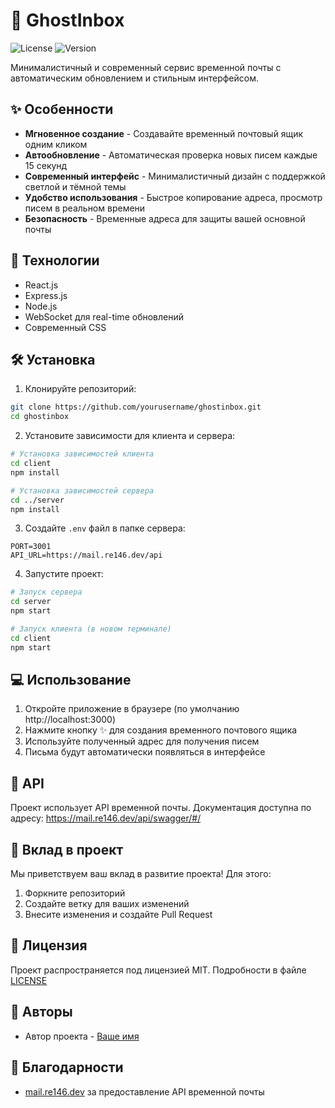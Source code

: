 # 👻 GhostInbox

![License](https://img.shields.io/badge/license-MIT-blue.svg)
![Version](https://img.shields.io/badge/version-1.0.0-green.svg)

Минималистичный и современный сервис временной почты с автоматическим обновлением и стильным интерфейсом.

## ✨ Особенности

- **Мгновенное создание** - Создавайте временный почтовый ящик одним кликом
- **Автообновление** - Автоматическая проверка новых писем каждые 15 секунд
- **Современный интерфейс** - Минималистичный дизайн с поддержкой светлой и тёмной темы
- **Удобство использования** - Быстрое копирование адреса, просмотр писем в реальном времени
- **Безопасность** - Временные адреса для защиты вашей основной почты

## 🚀 Технологии

- React.js
- Express.js
- Node.js
- WebSocket для real-time обновлений
- Современный CSS

## 🛠 Установка

1. Клонируйте репозиторий:
```bash
git clone https://github.com/yourusername/ghostinbox.git
cd ghostinbox
```

2. Установите зависимости для клиента и сервера:
```bash
# Установка зависимостей клиента
cd client
npm install

# Установка зависимостей сервера
cd ../server
npm install
```

3. Создайте `.env` файл в папке сервера:
```env
PORT=3001
API_URL=https://mail.re146.dev/api
```

4. Запустите проект:
```bash
# Запуск сервера
cd server
npm start

# Запуск клиента (в новом терминале)
cd client
npm start
```

## 💻 Использование

1. Откройте приложение в браузере (по умолчанию http://localhost:3000)
2. Нажмите кнопку ✨ для создания временного почтового ящика
3. Используйте полученный адрес для получения писем
4. Письма будут автоматически появляться в интерфейсе

## 🔧 API

Проект использует API временной почты. Документация доступна по адресу:
https://mail.re146.dev/api/swagger/#/

## 🤝 Вклад в проект

Мы приветствуем ваш вклад в развитие проекта! Для этого:

1. Форкните репозиторий
2. Создайте ветку для ваших изменений
3. Внесите изменения и создайте Pull Request

## 📝 Лицензия

Проект распространяется под лицензией MIT. Подробности в файле [LICENSE](LICENSE)

## 👥 Авторы

- Автор проекта - [Ваше имя](https://github.com/yourusername)

## 🌟 Благодарности

- [mail.re146.dev](https://mail.re146.dev) за предоставление API временной почты
